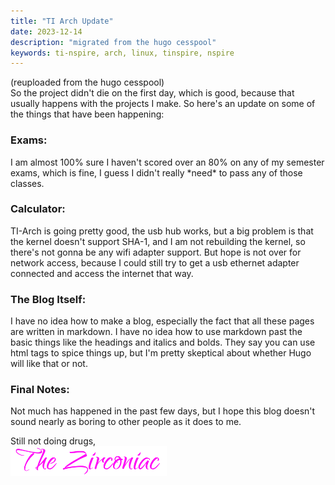 ```yaml
---
title: "TI Arch Update"
date: 2023-12-14
description: "migrated from the hugo cesspool"
keywords: ti-nspire, arch, linux, tinspire, nspire
---
```

(reuploaded from the hugo cesspool)
<br>
So the project didn't die on the first day, which is good,
because that usually happens with the projects I make.
So here's an update on some of the things that have been
happening:

<h3 id="heading">Exams:</h3>
I am almost 100% sure I haven't scored over an 80% on
any of my semester exams, which is fine, I guess I didn't
really *need* to pass any of those classes.

<h3 id="heading">Calculator:</h3>
TI-Arch is going pretty good, the usb hub works, but
a big problem is that the kernel doesn't support
SHA-1, and I am not rebuilding the kernel, so there's
not gonna be any wifi adapter support. But hope is
not over for network access, because I could still try
to get a usb ethernet adapter connected and access the
internet that way.

<h3 id="heading">The Blog Itself:</h3>
I have no idea how to make a blog, especially the fact
that all these pages are written in markdown. I have
no idea how to use markdown past the basic things
like the headings and italics and bolds. They say
you can use html tags to spice things up, but I'm
pretty skeptical about whether Hugo will like that
or not.

<h3 id="heading">Final Notes:</h3>
Not much has happened in the past few days, but I
hope this blog doesn't sound nearly as boring
to other people as it does to me.
&nbsp;  
&nbsp;  

Still not doing drugs,  
<img src="https://github.com/ZirconiaCubed3v2/ZirconiaCubed3v2.github.io/blob/main/_images/sig.png?raw=true" alt="signature" style="width:250px;"/>
